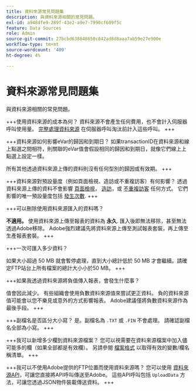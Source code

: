 ```yaml
---
title: 資料來源常見問題集
description: 與資料來源相關的常見問題。
exl-id: a948dfe9-289f-43e2-a9e7-7990cf609f5c
feature: Data Sources
role: Admin
source-git-commit: 27bcbd638848650c842ad8d8aaa7ab59e27e900e
workflow-type: tm+mt
source-wordcount: '409'
ht-degree: 4%

---
```


# 資料來源常見問題集

與資料來源相關的常見問題。

+++使用資料來源的成本為何？
資料來源不會產生任何費用，也不會計入伺服器呼叫使用量。 [完整處理資料來源](full-processing-eol.md) 在伺服器呼叫淘汰前計入這些呼叫。
+++

+++資料來源如何影響eVar的歸因和到期日？
如果transactionID在資料來源和線上點選之間相符，則關聯的eVar值會假設相同的歸因和到期日，就像它們線上上點選上設定一樣。

所有其他透過資料來源上傳的資料則沒有任何型別的歸因或有效期。
+++

+++資料來源對預設量度（例如頁面檢視、造訪或不重複訪客）有何影響？
透過資料來源上傳的資料不會影響 [頁面檢視](/help/components/metrics/page-views.md)， [造訪](/help/components/metrics/visits.md)，或 [不重複訪客](/help/components/metrics/unique-visitors.md) 任何方式。 它們影響的唯一預設量度包括 [發生次數](/help/components/metrics/occurrences.md).
+++

+++可以刪除使用資料來源匯入的資料嗎？

**不適用。** 使用資料來源上傳至報表的資料為 **永久**. 匯入後即無法移除，甚至無法透過Adobe移除。 Adobe強烈建議先將資料來源上傳至測試報表套裝，再上傳至生產報表套裝。
+++

+++一次可匯入多少資料？

如果大小超過 50 MB 就會暫停處理，直到大小總計低於 50 MB 才會繼續。請確定FTP站台上所有檔案的總計大小小於50 MB。
+++

+++如果我透過資料來源將負值傳入報表，會發生什麼事？

值會因此減少。 有些組織會使用負數資料來源值來嘗試更正資料。 負的資料來源值可能會以您不樂見或意外的方式影響報表。 Adobe建議僅將負數資料來源作為最後手段。
+++

+++副檔名是否區分大小寫？
是。副檔名為 `.TXT` 或 `.FIN` 不會處理。 請確認副檔名全部為小寫。
+++

+++我可以新增多少欄到資料來源檔案？
您可以視需要在資料來源檔案中加入儘可能多的欄（如果全部都是有效欄）。 另請參閱 [檔案格式](file-format.md) 以取得有效的變數/欄名稱清單。
+++

+++我可以不使用Adobe提供的FTP位置而使用資料來源嗎？
您可以使用 [資料來源API](https://developer.adobe.com/analytics-apis/docs/1.4/guides/data-sources/)，可讓您直接將API呼叫傳送至Adobe。 這些API呼叫包括 `UploadData` 方法，可讓您透過JSON物件裝載傳送資料。
+++
